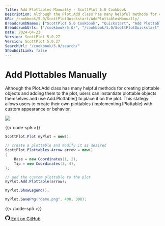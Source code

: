```yaml
---
Title: Add Plottables Manually - ScottPlot 5.0 Cookbook
Description: Although the Plot.Add class has many helpful methods for creating plottable objects and adding them to the plot, users can instantiate plottable objects themselves and use Add.Plottable() to place it on the plot. This stategy allows users to create their own plottables (implementing IPlottable) with custom appearance or behavior.
URL: /cookbook/5.0/ScottPlotQuickstart/AddPlottablesManually/
BreadcrumbNames: ["ScottPlot 5.0 Cookbook", "Quickstart", "Add Plottables Manually"]
BreadcrumbUrls: ["/cookbook/5.0/", "/cookbook/5.0/ScottPlotQuickstart", "/cookbook/5.0/ScottPlotQuickstart/AddPlottablesManually"]
Date: 2024-04-23
Version: ScottPlot 5.0.27
Version: ScottPlot 5.0.27
SearchUrl: "/cookbook/5.0/search/"
ShowEditLink: false
---
```


# Add Plottables Manually


Although the Plot.Add class has many helpful methods for creating plottable objects and adding them to the plot, users can instantiate plottable objects themselves and use Add.Plottable() to place it on the plot. This stategy allows users to create their own plottables (implementing IPlottable) with custom appearance or behavior.

[![](/cookbook/5.0/images/AddPlottablesManually.png?240423091821)](/cookbook/5.0/images/AddPlottablesManually.png?240423091821)

{{< code-sp5 >}}

```cs
ScottPlot.Plot myPlot = new();

// create a plottable and modify it as desired
ScottPlot.Plottables.Arrow arrow = new()
{
    Base = new Coordinates(1, 2),
    Tip = new Coordinates(3, 4),
};

// add the custom plottable to the plot
myPlot.Add.Plottable(arrow);

myPlot.ShowLegend();

myPlot.SavePng("demo.png", 400, 300);

```

{{< /code-sp5 >}}

<a href='https://github.com/ScottPlot/ScottPlot/blob/main/src/ScottPlot5/ScottPlot5%20Cookbook/Recipes/Introduction/Quickstart.cs'><svg xmlns="http://www.w3.org/2000/svg" width="16" height="16" fill="currentColor" class="mb-1 bi bi-github" viewBox="0 0 16 16">
  <path d="M8 0C3.58 0 0 3.58 0 8c0 3.54 2.29 6.53 5.47 7.59.4.07.55-.17.55-.38 0-.19-.01-.82-.01-1.49-2.01.37-2.53-.49-2.69-.94-.09-.23-.48-.94-.82-1.13-.28-.15-.68-.52-.01-.53.63-.01 1.08.58 1.23.82.72 1.21 1.87.87 2.33.66.07-.52.28-.87.51-1.07-1.78-.2-3.64-.89-3.64-3.95 0-.87.31-1.59.82-2.15-.08-.2-.36-1.02.08-2.12 0 0 .67-.21 2.2.82.64-.18 1.32-.27 2-.27s1.36.09 2 .27c1.53-1.04 2.2-.82 2.2-.82.44 1.1.16 1.92.08 2.12.51.56.82 1.27.82 2.15 0 3.07-1.87 3.75-3.65 3.95.29.25.54.73.54 1.48 0 1.07-.01 1.93-.01 2.2 0 .21.15.46.55.38A8.01 8.01 0 0 0 16 8c0-4.42-3.58-8-8-8"/>
</svg> Edit on GitHub</a>

